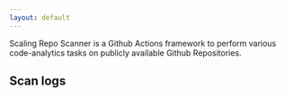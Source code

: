 ```yaml
---
layout: default
---
```


Scaling Repo Scanner is a Github Actions framework to perform various code-analytics tasks on publicly available Github Repositories.

## Scan logs
